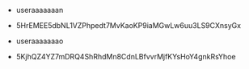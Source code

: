 - useraaaaaaan
- 5HrEMEE5dbNL1VZPhpedt7MvKaoKP9iaMGwLw6uu3LS9CXnsyGx

- useraaaaaaao
- 5KjhQZ4YZ7mDRQ4ShRhdMn8CdnLBfvvrMjfKYsHoY4gnkRsYhoe
